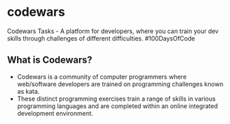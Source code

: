 # codewars
Codewars Tasks - A platform for developers, where you can train your dev skills through challenges of different difficulties. #100DaysOfCode

## What is Codewars?
- Codewars is a community of computer programmers where web/software developers are trained on programming challenges known as kata.
- These distinct programming exercises train a range of skills in various programming languages and are completed within an online integrated development environment.

